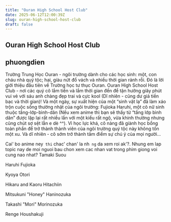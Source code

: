 ```yaml
---
title: "Ouran High School Host Club"
date: 2025-06-12T12:00:39Z
slug: ouran-high-school-host-club
draft: false
---
```


## Ouran High School Host Club

## phuongdien

Trường Trung Học Ouran - ngôi trường dành cho các học sinh: một, con cháu nhà quý tộc; hai, giàu nứt đổ vách và nhiều thời gian rảnh rỗi. Đó là lời giới thiệu đầu tiên về Trường học tư thục Ouran. Ouran High School Host Club - nơi các quý cô lắm tiền và lắm thời gian đến để tận hưởng giây phút vui vẻ với sáu anh chàng đẹp trai và cực kool (Dĩ nhiên - cũng dư giả tiền bạc và thời gian)! Và một ngày, sự xuất hiện của một “sinh vật lạ” đã làm xáo trộn cuộc sống thường nhật của ngôi trường: Fujioka Haruhi, một cô nữ sinh thuộc tầng-lớp-bình-dân (Nếu xem anime thì bạn sẽ thấy từ “tầng lớp bình dân” được lặp lại rất nhiều lần với một kiểu rất ngộ, vừa khinh thường nhưng cũng chút sợ sệt lẫn e dè ^^). Vì học lực khá, cô nàng đã giành học bổng toàn phần để trở thành thành viên của ngôi trường quý tộc này không tốn một xu. Và dĩ nhiên - cô sớm trở thành tâm điểm sự chú ý của mọi người...
 
Cai' bo anime ney` thi` chac' chan' la nh` ng` da xem roi ak'?. Nhung em lap topic nay de moi nguoi bau chon xem cac nhan vat trong phim giong voi cung nao nhat? 
Tamaki Suou

Haruhi Fujioka

Kyoya Otori

Hikaru and Kaoru Hitachiin

Mitsukuni "Honey" Haninozuka

Takashi "Mori" Morinozuka

Renge Houshakuji